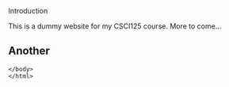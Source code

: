 <html>
  <head>
    <title> Kelaiah Matthews - USCA </title>
  </head>
  <body> 
    <h> Introduction </h1> 
    <p> This is a dummy website for my CSCI125 course. More to come...</p>
    <h2> Another </h2>
    
    </body>
    </html>
